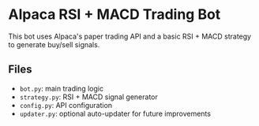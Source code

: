 # Alpaca RSI + MACD Trading Bot

This bot uses Alpaca's paper trading API and a basic RSI + MACD strategy to generate buy/sell signals.

## Files
- `bot.py`: main trading logic
- `strategy.py`: RSI + MACD signal generator
- `config.py`: API configuration
- `updater.py`: optional auto-updater for future improvements
